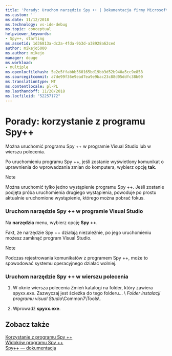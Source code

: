 ```yaml
---
title: 'Porady: Uruchom narzędzie Spy ++ | Dokumentacja firmy Microsoft'
ms.custom: ''
ms.date: 11/12/2018
ms.technology: vs-ide-debug
ms.topic: conceptual
helpviewer_keywords:
- Spy++, starting
ms.assetid: 1d36813a-dc2a-4fda-9b3d-a38928a62ced
author: mikejo5000
ms.author: mikejo
manager: douge
ms.workload:
- multiple
ms.openlocfilehash: 5e2e5ffabbb560165bd19bb3d52b940a5cc9e858
ms.sourcegitcommit: a7de99f36e9ead7ea9e9bac23c88d05ddfc38b00
ms.translationtype: MT
ms.contentlocale: pl-PL
ms.lasthandoff: 11/20/2018
ms.locfileid: "52257172"
---
```

# <a name="how-to-start-spy"></a>Porady: korzystanie z programu Spy++
Można uruchomić programu Spy ++ w programie Visual Studio lub w wierszu polecenia.  
  
 Po uruchomieniu programu Spy ++, jeśli zostanie wyświetlony komunikat o uprawnienia do wprowadzania zmian do komputera, wybierz opcję **tak**.  
  
> [!NOTE]
>  Można uruchomić tylko jedno wystąpienie programu Spy ++. Jeśli zostanie podjęta próba uruchomienia drugiego wystąpienia, powoduje po prostu aktualnie uruchomione wystąpienie, którego można pobrać fokus.  
  
### <a name="start-spy-from-visual-studio"></a>Uruchom narzędzie Spy ++ w programie Visual Studio  
  
Na **narzędzia** menu, wybierz opcję **Spy ++**.  
  
Fakt, że narzędzie Spy ++ działają niezależnie, po jego uruchomieniu możesz zamknąć program Visual Studio.  
  
> [!NOTE]
>  Podczas rejestrowania komunikatów z programem Spy ++, może to spowodować systemu operacyjnego działać wolniej.  
  
### <a name="start-spy-at-a-command-prompt"></a>Uruchom narzędzie Spy ++ w wierszu polecenia  
  
1.  W oknie wiersza polecenia Zmień katalogi na folder, który zawiera spyxx.exe. Zazwyczaj jest ścieżka do tego folderu... \\ *Folder instalacji programu visual Studio*\Common7\Tools\\.  
  
2.  Wprowadź **spyxx.exe**. 
  
## <a name="see-also"></a>Zobacz także  
 [Korzystanie z programu Spy ++](../debugger/using-spy-increment.md)   
 [Widoków programu Spy ++](../debugger/spy-increment-views.md)   
 [Spy++ — dokumentacja](../debugger/spy-increment-reference.md)